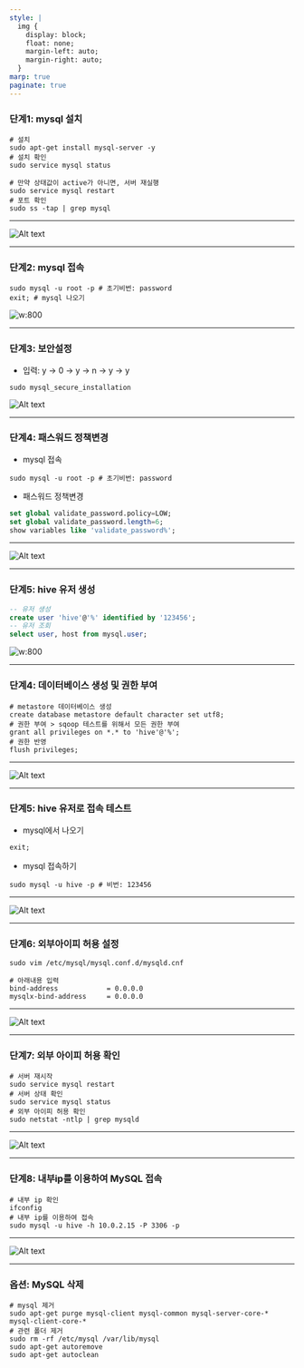 ```yaml
---
style: |
  img {
    display: block;
    float: none;
    margin-left: auto;
    margin-right: auto;
  }
marp: true
paginate: true
---
```

### 단계1: mysql 설치 
```shell
# 설치 
sudo apt-get install mysql-server -y
# 설치 확인 
sudo service mysql status

# 만약 상태값이 active가 아니면, 서버 재실행 
sudo service mysql restart
# 포트 확인
sudo ss -tap | grep mysql 
```
---
![Alt text](./img/image.png)

---
### 단계2: mysql 접속 
```shell
sudo mysql -u root -p # 초기비번: password
exit; # mysql 나오기 
```
![w:800](./img/image-1.png)

---
### 단계3: 보안설정 
- 입력: y -> 0 -> y -> n -> y -> y
```shell
sudo mysql_secure_installation
```
![Alt text](./img/image-2.png)

---
### 단계4: 패스워드 정책변경  
- mysql 접속 
```shell
sudo mysql -u root -p # 초기비번: password
```
- 패스워드 정책변경
```sql
set global validate_password.policy=LOW;
set global validate_password.length=6;
show variables like 'validate_password%';
```
---
![Alt text](./img/image-3.png)

---
### 단계5: hive 유저 생성  
```sql
-- 유저 생성
create user 'hive'@'%' identified by '123456';
-- 유저 조회 
select user, host from mysql.user;
```
![w:800](./img/image-4.png)

---
### 단계4: 데이터베이스 생성 및 권한 부여 
```shell
# metastore 데이터베이스 생성 
create database metastore default character set utf8;
# 권한 부여 > sqoop 테스트를 위해서 모든 권한 부여 
grant all privileges on *.* to 'hive'@'%';
# 권한 반영 
flush privileges;
```
---
![Alt text](./img/image-5.png)

---
### 단계5: hive 유저로 접속 테스트 
- mysql에서 나오기
```sql 
exit;
```
- mysql 접속하기
```shell 
sudo mysql -u hive -p # 비번: 123456
```
---
![Alt text](./img/image-6.png)

---
### 단계6: 외부아이피 허용 설정  
```shell
sudo vim /etc/mysql/mysql.conf.d/mysqld.cnf

# 아래내용 입력 
bind-address            = 0.0.0.0
mysqlx-bind-address     = 0.0.0.0
```
---
![Alt text](./img/image1.png)

---
### 단계7: 외부 아이피 허용 확인
```shell
# 서버 재시작
sudo service mysql restart
# 서버 상태 확인 
sudo service mysql status
# 외부 아이피 허용 확인 
sudo netstat -ntlp | grep mysqld
```
---
![Alt text](./img/image1-1.png)

---
### 단계8: 내부ip를 이용하여 MySQL 접속
```shell
# 내부 ip 확인 
ifconfig
# 내부 ip를 이용하여 접속 
sudo mysql -u hive -h 10.0.2.15 -P 3306 -p
```
---
![Alt text](./img/image1-2.png)

---
### 옵션: MySQL 삭제 
```shell
# mysql 제거 
sudo apt-get purge mysql-client mysql-common mysql-server-core-* mysql-client-core-*
# 관련 폴더 제거 
sudo rm -rf /etc/mysql /var/lib/mysql
sudo apt-get autoremove
sudo apt-get autoclean
```



